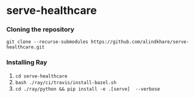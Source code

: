 # serve-healthcare
### Cloning the repository
`git clone --recurse-submodules https://github.com/alindkhare/serve-healthcare.git`
### Installing Ray
1. `cd serve-healthcare`
2. `bash ./ray/ci/travis/install-bazel.sh` 
3. `cd ./ray/python && pip install -e .[serve]  --verbose`


